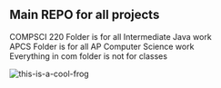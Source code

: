 ## Main REPO for all projects

COMPSCI 220 Folder is for all Intermediate Java work<br>
APCS Folder is for all AP Computer Science work<br>
Everything in com folder is not for classes<br>

![this-is-a-cool-frog](https://user-images.githubusercontent.com/94502545/151381862-ac03cac2-a210-48f5-aef6-1a143cf8eff5.jpg)